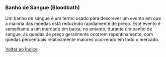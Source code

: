 ### Banho de Sangue (Bloodbath)

Um banho de sangue é um termo usado para descrever um evento em que a maioria das moedas está reduzindo rapidamente de preço. Este evento é semelhante a um mercado em baixa; no entanto, durante um banho de sangue, as quedas de preço geralmente ocorrem repentinamente, com quedas percentuais relativamente maiores ocorrendo em todo o mercado.

[Voltar ao Índice](../)